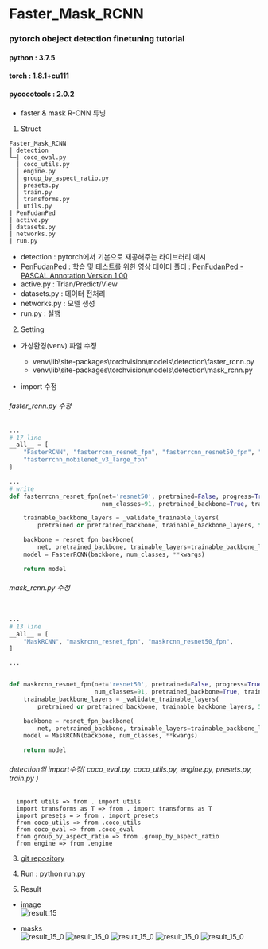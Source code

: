 # Faster_Mask_RCNN

### pytorch obeject detection finetuning tutorial

#### python : 3.7.5

#### torch : 1.8.1+cu111

#### pycocotools : 2.0.2
  
  - faster & mask R-CNN 튜닝

1. Struct
  ```
  Faster_Mask_RCNN
  | detection
  └─| coco_eval.py
    | coco_utils.py
    │ engine.py
    │ group_by_aspect_ratio.py
    │ presets.py
    │ train.py
    │ transforms.py
    │ utils.py
  | PenFudanPed
  | active.py
  | datasets.py
  | networks.py
  | run.py
  ```
  - detection :  pytorch에서 기본으로 재공해주는 라이브러리 예시
  - PenFudanPed : 학습 및 테스트를 위한 영상 데이터 폴더 : [ PenFudanPed - PASCAL Annotation Version 1.00 ](https://www.cis.upenn.edu/~jshi/ped_html/)
  - active.py : Trian/Predict/View
  - datasets.py : 데이터 전처리
  - networks.py : 모델 생성
  - run.py : 실행


2. Setting
  - 가상환경(venv) 파일 수정
    - venv\lib\site-packages\torchvision\models\detection\faster_rcnn.py
    - venv\lib\site-packages\torchvision\models\detection\mask_rcnn.py

  - import 수정 

  ###### faster_rcnn.py 수정
  ~~~python
  ...
  # 17 line
  __all__ = [
      "FasterRCNN", "fasterrcnn_resnet_fpn", "fasterrcnn_resnet50_fpn", "fasterrcnn_mobilenet_v3_large_320_fpn",
      "fasterrcnn_mobilenet_v3_large_fpn"
  ]

  ...
  # write
  def fasterrcnn_resnet_fpn(net='resnet50', pretrained=False, progress=True,
                            num_classes=91, pretrained_backbone=True, trainable_backbone_layers=None, **kwargs):

      trainable_backbone_layers = _validate_trainable_layers(
          pretrained or pretrained_backbone, trainable_backbone_layers, 5, 3)

      backbone = resnet_fpn_backbone(
          net, pretrained_backbone, trainable_layers=trainable_backbone_layers)
      model = FasterRCNN(backbone, num_classes, **kwargs)

      return model
  ~~~

  ###### mask_rcnn.py 수정
  ~~~python

  ...
  # 13 line
  __all__ = [
      "MaskRCNN", "maskrcnn_resnet_fpn", "maskrcnn_resnet50_fpn",
  ]

  ...


  def maskrcnn_resnet_fpn(net='resnet50', pretrained=False, progress=True,
                          num_classes=91, pretrained_backbone=True, trainable_backbone_layers=None, **kwargs):
      trainable_backbone_layers = _validate_trainable_layers(
          pretrained or pretrained_backbone, trainable_backbone_layers, 5, 3)

      backbone = resnet_fpn_backbone(
          net, pretrained_backbone, trainable_layers=trainable_backbone_layers)
      model = MaskRCNN(backbone, num_classes, **kwargs)

      return model

  ~~~

  ###### detection의 import수정( coco_eval.py, coco_utils.py, engine.py, presets.py, train.py )
  ```
    import utils => from . import utils
    import transforms as T => from . import transforms as T
    import presets = > from . import presets
    from coco_utils => from .coco_utils
    from coco_eval => from .coco_eval
    from group_by_aspect_ratio => from .group_by_aspect_ratio
    from engine => from .engine
  ```


3. [git repository](https://github.com/MizzleAa/Faster_Mask_RCNN)

4. Run : python run.py

5. Result  
- image  
![result_15](/result/15.png)  
  
- masks  
![result_15_0](/result/15_0.png)
![result_15_0](/result/15_1.png)
![result_15_0](/result/15_2.png)
![result_15_0](/result/15_3.png)
![result_15_0](/result/15_4.png)
